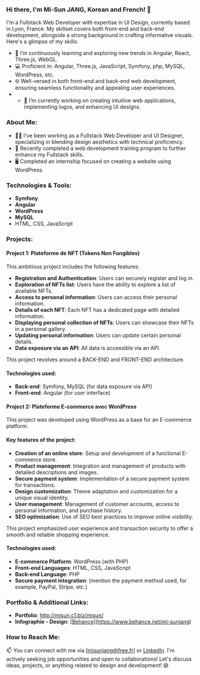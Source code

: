 ### Hi there, I'm Mi-Sun JANG, Korean and French! 👋

I'm a Fullstack Web Developer with expertise in UI Design, currently based in Lyon, France. My skillset covers both front-end and back-end development, alongside a strong background in crafting informative visuals. Here's a glimpse of my skills:

- 🌱 I’m continuously learning and exploring new trends in Angular, React, Three.js, WebGL.
- 💻 Proficient in: Angular, Three.js, JavaScript, Symfony, php, MySQL, WordPress, etc. 
- 🌐 Well-versed in both front-end and back-end web development, ensuring seamless functionality and appealing user experiences.
- - 🔭 I’m currently working on creating intuitive web applications, implementing logos, and enhancing UI designs.

### About Me:

- 👩‍💼 I've been working as a Fullstack Web Developer and UI Designer, specializing in blending design aesthetics with technical proficiency.
- 🌟 Recently completed a web development training program to further enhance my Fullstack skills.
- 🖥️ Completed an internship focused on creating a website using WordPress.

### Technologies & Tools:

- **Symfony**
- **Angular**
- **WordPress**
- **MySQL**
- HTML, CSS, JavaScript

### Projects:

#### Project 1: Plateforme de NFT (Tokens Non Fungibles)

This ambitious project includes the following features:

- **Registration and Authentication**: Users can securely register and log in.
- **Exploration of NFTs list**: Users have the ability to explore a list of available NFTs.
- **Access to personal information**: Users can access their personal information.
- **Details of each NFT**: Each NFT has a dedicated page with detailed information.
- **Displaying personal collection of NFTs**: Users can showcase their NFTs in a personal gallery.
- **Updating personal information**: Users can update certain personal details.
- **Data exposure via an API**: All data is accessible via an API.

This project revolves around a BACK-END and FRONT-END architecture.

#### Technologies used:

- **Back-end**: Symfony, MySQL (for data exposure via API)
- **Front-end**: Angular (for user interface)

#### Project 2: Plateforme E-commerce avec WordPress

This project was developed using WordPress as a base for an E-commerce platform.

#### Key features of the project:

- **Creation of an online store**: Setup and development of a functional E-commerce store.
- **Product management**: Integration and management of products with detailed descriptions and images.
- **Secure payment system**: Implementation of a secure payment system for transactions.
- **Design customization**: Theme adaptation and customization for a unique visual identity.
- **User management**: Management of customer accounts, access to personal information, and purchase history.
- **SEO optimization**: Use of SEO best practices to improve online visibility.

This project emphasized user experience and transaction security to offer a smooth and reliable shopping experience.

#### Technologies used:

- **E-commerce Platform**: WordPress (with PHP)
- **Front-end Languages**: HTML, CSS, JavaScript
- **Back-end Language**: PHP
- **Secure payment integration**: (mention the payment method used, for example, PayPal, Stripe, etc.)


### Portfolio & Additional Links:

- **Portfolio**: [http://misun.c1.biz/misun/ ](http://misun.c1.biz/misun/)
- **Infographie - Design**: [[Behance](https://www.behance.net/mi-sunjang)](https://www.behance.net/mi-sunjang)


### How to Reach Me:

📫 You can connect with me via [misunjang@free.fr] or [LinkedIn](https://www.linkedin.com/in/misun-jang). I'm actively seeking job opportunities and open to collaborations! Let's discuss ideas, projects, or anything related to design and development! 😄
